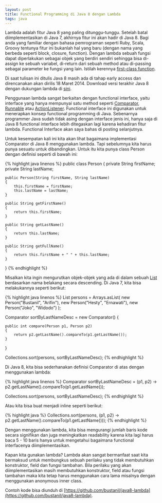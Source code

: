 ```yaml
---
layout: post
title: Functional Programming di Java 8 dengan Lambda
tags: java
---
```


Lambda adalah fitur Java 8 yang paling ditunggu-tunggu. Setelah batal diimplementasikan di Java 7, akhirnya fitur ini akan hadir di Java 8.
Bagi anda yang familiar dengan bahasa pemrograman seperti Ruby, Scala, Groovy tentunya fitur ini bukanlah hal yang baru (dengan nama yang berbeda seperti block, closure, function). Dengan lambda sebuah fungsi dapat diperlakukan sebagai objek yang berdiri sendiri sehingga bisa di-assign ke sebuah variabel, di-return dari sebuah method atau di-passing sebagai parameter ke fungsi yang lain. Istilah kerennya [first-class function](http://en.wikipedia.org/wiki/First-class_function).

Di saat tulisan ini ditulis Java 8 masih ada di tahap early access dan direncanakan akan dirilis 18 Maret 2014. Download versi terakhir Java 8 dengan dukungan lambda di [sini](https://jdk8.java.net/lambda/).

Penggunaan lambda sangat berkaitan dengan functional interface, yaitu interface yang hanya mempunyai satu method seperti [Comparator](http://docs.oracle.com/javase/7/docs/api/java/util/Comparator.html), [Runnable](http://docs.oracle.com/javase/7/docs/api/java/lang/Runnable.html) atau [ActionListener](http://docs.oracle.com/javase/7/docs/api/java/awt/event/ActionListener.html). Functional interface ini digunakan untuk menerapkan konsep functional programming di Java. Sebenarnya programmer Java sudah tidak asing dengan interface jenis ini, hanya saja di Java 8 functional interface lebih ditegaskan lagi karena kehadiran fitur lambda. Functional Interface akan saya bahas di posting selanjutnya.

Untuk kesempatan kali ini kita akan lihat bagaimana implementasi Comparator di Java 8 menggunakan lambda. Tapi sebelumnya kita harus punya sesuatu untuk dibandingkan. Untuk itu kita punya class Person dengan definisi seperti di bawah ini:

{% highlight java linenos %}
public class Person
{
	private String firstName;
	private String lastName;

	public Person(String firstName, String lastName)
	{
		this.firstName = firstName;
		this.lastName = lastName;
	}

	public String getFirstName()
	{
		return this.firstName;
	}

	public String getLastName()
	{
		return this.lastName;
	}

	public String getFullName()
	{
		return this.firstName + " " + this.lastName;
	}
}
{% endhighlight %}

Misalkan kita ingin mengurutkan objek-objek yang ada di dalam sebuah [List](http://docs.oracle.com/javase/7/docs/api/java/util/List.html) berdasarkan nama belakang secara descending. Di Java 7, kita bisa melakukannya seperti berikut:

{% highlight java linenos %}
List<Person> persons = Arrays.asList(
	new Person("Bustanil", "Arifin"),
	new Person("Hesty", "Ernawati"),
	new Person("Joko", "Widodo")
);

Comparator<Person> sortByLastNameDesc = new Comparator<Person>()
{

	public int compare(Person p1, Person p2)
	{
		return p2.getLastName().compareTo(p1.getLastName());
	}

}

Collections.sort(persons, sortByLastNameDesc);
{% endhighlight %}

Di Java 8, kita bisa sederhanakan definisi Comparator di atas dengan menggunakan lambda:

{% highlight java linenos %}
Comparator<Person> sortByLastNameDesc = (p1, p2) -> p2.getLastName().compareTo(p1.getLastName());

Collections.sort(persons, sortByLastNameDesc);
{% endhighlight %}

Atau kita bisa buat menjadi inline seperti berikut:

{% highlight java %}
Collections.sort(persons, (p1, p2) -> p2.getLastName().compareTo(p1.getLastName()));
{% endhighlight %}

Dengan menggunakan lambda, kita bisa mengurangi jumlah baris kode secara signifikan dan juga meningkatkan readability karena kita lagi harus baca 5 - 10 baris hanya untuk mengetahui bagaimana functional interfacenya diimplementasikan. 

Kapan kita gunakan lambda? Lambda akan sangat bermanfaat saat kita bermaksud untuk membungkus sebuah perilaku yang tidak membutuhkan konstruktor, field dan fungsi tambahan. Bila perilaku yang akan diimplementasikan masih membutuhkan konstruktor, field atau fungsi tambahan maka kita tetap harus menggunakan cara lama misalnya dengan menggunakan anonymous inner class.

Contoh kode bisa diunduh di [https://github.com/bustanil/java8-lambda](https://github.com/bustanil/java8-lambda).
